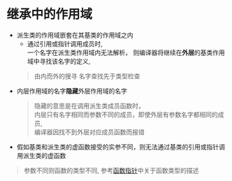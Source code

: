 # 继承中的作用域

- 派生类的作用域嵌套在其基类的作用域之内
  - 通过引用或指针调用成员时,  
     一个名字在派生类作用域内无法解析，
     则编译器将继续在**外层**的基类作用域中寻找该名字的定义, 
  > 由内而外的搜寻
  > 名字查找先于类型检查
- 内层作用域的名字**隐藏**外层作用域的名字
  >隐藏的意思是在调用派生类成员函数时，  
    内层只有名字相同而参数不同的成员，即使外层有参数名字都相同的成员,  
    编译器因找不到外层对应成员函数而报错
- 假如基类和派生类的虚函数接受的实参不同，则无法通过基类的引用或指针调用派生类的虚函数

> 参数不同则函数的类型不同, 参考[函数指针](c++_function_pointer.md)中关于函数类型的描述